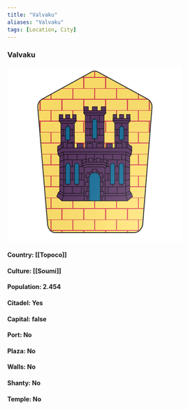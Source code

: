 ```yaml
---
title: "Valvaku"
aliases: "Valvaku"
tags: [Location, City]
---
```

### Valvaku
![](attachment/57c735fb824474f725292857bfc0f905.svg)

#### Country: [[Topoco]]

#### Culture: [[Soumi]]

#### Population: 2.454

#### Citadel: Yes

#### Capital: false

#### Port: No

#### Plaza: No

#### Walls: No

#### Shanty: No

#### Temple: No

